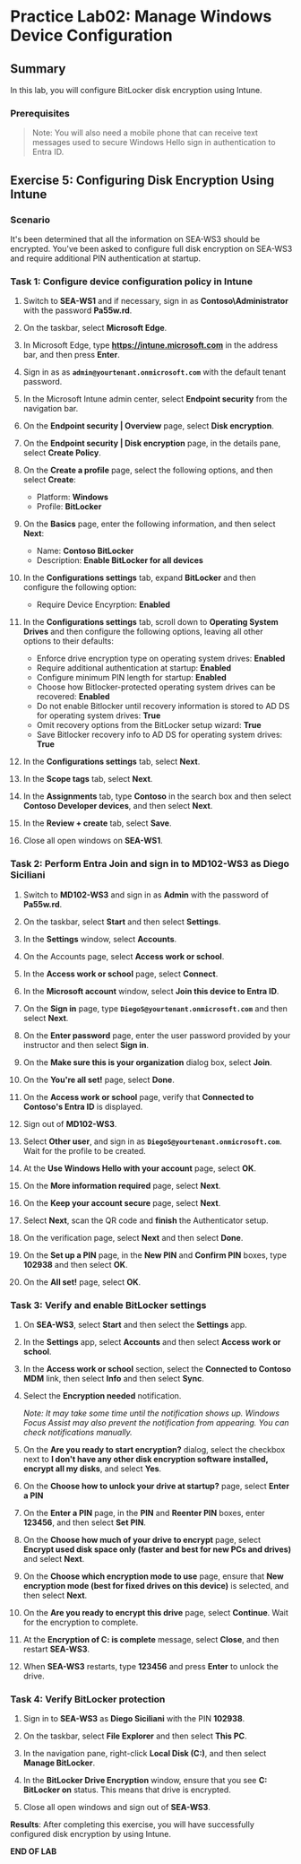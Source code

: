 # Practice Lab02: Manage Windows Device Configuration

## Summary

In this lab, you will configure BitLocker disk encryption using Intune.

### Prerequisites

  > Note: You will also need a mobile phone that can receive text messages used to secure Windows Hello sign in authentication to Entra ID.

## Exercise 5: Configuring Disk Encryption Using Intune

### Scenario

It's been determined that all the information on SEA-WS3 should be encrypted. You've been asked to configure full disk encryption on SEA-WS3 and require additional PIN authentication at startup.

### Task 1: Configure device configuration policy in Intune

1. Switch to **SEA-WS1** and if necessary, sign in as **Contoso\\Administrator** with the password **Pa55w.rd**. 

2. On the taskbar, select **Microsoft Edge**.

3. In Microsoft Edge, type **https://intune.microsoft.com** in the  address bar, and then press **Enter**. 

4. Sign in as as **`admin@yourtenant.onmicrosoft.com`** with the default tenant password.

5. In the Microsoft Intune admin center, select **Endpoint security** from the navigation bar.

6. On the **Endpoint security | Overview** page, select **Disk encryption**.

7. On the **Endpoint security | Disk encryption** page, in the details pane, select **Create Policy**.

8. On the **Create a profile** page, select the following options, and then select **Create**:

    -   Platform: **Windows**
    -   Profile: **BitLocker**

9. On the **Basics** page, enter the following information, and then select **Next**:

    -   Name: **Contoso BitLocker**
    -   Description: **Enable BitLocker for all devices**

10. In the **Configurations settings** tab, expand **BitLocker** and then configure the following option:

     - Require Device Encyrption: **Enabled**

11. In the **Configurations settings** tab, scroll down to **Operating System Drives** and then configure the following options, leaving all other options to their defaults:

     - Enforce drive encryption type on operating system drives: **Enabled**
     - Require additional authentication at startup: **Enabled**
     - Configure minimum PIN length for startup: **Enabled**
     - Choose how Bitlocker-protected operating system drives can be recovered: **Enabled**
     - Do not enable Bitlocker until recovery information is stored to AD DS for operating system drives: **True**
     - Omit recovery options from the BitLocker setup wizard: **True**
     - Save Bitlocker recovery info to AD DS for operating system drives: **True**

12. In the **Configurations settings** tab, select **Next**.

13. In the **Scope tags** tab, select **Next**.

14. In the **Assignments** tab, type **Contoso** in the search box and then select **Contoso Developer devices**, and then select **Next**.

16. In the **Review + create** tab, select **Save**.

17. Close all open windows on **SEA-WS1**.

### Task 2: Perform Entra Join and sign in to MD102-WS3 as Diego Siciliani

1. Switch to **MD102-WS3** and sign in as **Admin** with the password of **Pa55w.rd**.

2. On the taskbar, select **Start** and then select **Settings**.

3. In the **Settings** window, select **Accounts**.

4. On the Accounts page, select **Access work or school**.

5. In the **Access work or school** page, select **Connect**.

6. In the **Microsoft account** window, select **Join this device to Entra ID**.

7. On the **Sign in** page, type **`DiegoS@yourtenant.onmicrosoft.com`** and then select **Next**.

8. On the **Enter password** page, enter the user password provided by your instructor and then select **Sign in**.

9. On the **Make sure this is your organization** dialog box, select **Join**.

10. On the **You're all set!** page, select **Done**.

11. On the **Access work or school** page, verify that **Connected to Contoso's Entra ID** is displayed.

11. Sign out of **MD102-WS3**.

12. Select **Other user**, and sign in as **`DiegoS@yourtenant.onmicrosoft.com`**. Wait for the profile to be created.

13. At the **Use Windows Hello with your account** page, select **OK**.

14. On the **More information required** page, select **Next**.

15. On the **Keep your account secure** page, select **Next**.

16. Select **Next**, scan the QR code and **finish** the Authenticator setup.

17. On the verification page, select **Next** and then select **Done**.

18.  On the **Set up a PIN** page, in the **New PIN** and **Confirm PIN** boxes, type **102938** and then select **OK**.

9.  On the **All set!** page, select **OK**.

### Task 3: Verify and enable BitLocker settings

1. On **SEA-WS3**, select **Start** and then select the **Settings** app.

2. In the **Settings** app, select **Accounts** and then select **Access work or school**.

3. In the **Access work or school** section, select the **Connected to Contoso MDM** link, then select **Info** and then select **Sync**.

4. Select the **Encryption needed** notification.

   _Note: It may take some time until the notification shows up. Windows Focus Assist may also prevent the notification from appearing. You can check notifications manually._

5. On the **Are you ready to start encryption?** dialog, select the checkbox next to **I don't have any other disk encryption software installed, encrypt all my disks**, and select **Yes**.

6. On the **Choose how to unlock your drive at startup?** page, select **Enter a PIN**

7. On the **Enter a PIN** page, in the **PIN** and **Reenter PIN** boxes, enter **123456**, and then select **Set PIN**.

8. On the **Choose how much of your drive to encrypt** page, select **Encrypt used disk space only (faster and best for new PCs and drives)** and select **Next**.
   
9. On the **Choose which encryption mode to use** page, ensure that **New encryption mode (best for fixed drives on this device)** is selected, and then select **Next**.
    
10. On the **Are you ready to encrypt this drive** page, select **Continue**. Wait for the encryption to complete.

11. At the **Encryption of C: is complete** message, select **Close**, and then restart **SEA-WS3**.

12. When **SEA-WS3** restarts, type **123456** and press **Enter** to unlock the drive.

### Task 4: Verify BitLocker protection

1. Sign in to **SEA-WS3** as **Diego Siciliani** with the PIN **102938**.

2. On the taskbar, select **File Explorer** and then select **This PC**.

3. In the navigation pane, right-click **Local Disk (C:)**, and then select **Manage BitLocker**.

4. In the **BitLocker Drive Encryption** window, ensure that you see **C: BitLocker on** status. This means that drive is encrypted. 

5. Close all open windows and sign out of **SEA-WS3**.

**Results**: After completing this exercise, you will have successfully configured disk encryption by using Intune.

**END OF LAB**